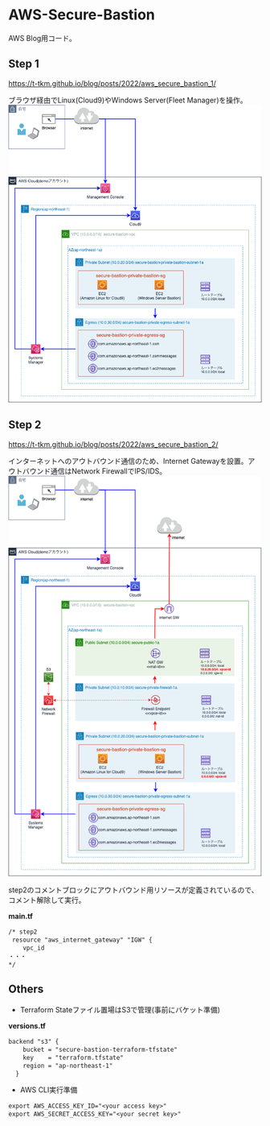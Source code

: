 # AWS-Secure-Bastion
AWS Blog用コード。

## Step 1
https://t-tkm.github.io/blog/posts/2022/aws_secure_bastion_1/

ブラウザ経由でLinux(Cloud9)やWindows Server(Fleet Manager)を操作。
![img1](./img/AWS-Bastion-Secure-Bastion-No-internet.drawio.png)

## Step 2
https://t-tkm.github.io/blog/posts/2022/aws_secure_bastion_2/

インターネットへのアウトバウンド通信のため、Internet Gatewayを設置。アウトバウンド通信はNetwork FirewallでIPS/IDS。
![img2](./img/AWS-Bastion-Secure-Bastion-Full.drawio.png)

step2のコメントブロックにアウトバウンド用リソースが定義されているので、コメント解除して実行。

**main.tf**
```
/* step2
 resource "aws_internet_gateway" "IGW" {
    vpc_id 
・・・
*/
```

## Others
* Terraform Stateファイル置場はS3で管理(事前にバケット準備)

**versions.tf**
```
backend "s3" {
    bucket = "secure-bastion-terraform-tfstate"
    key    = "terraform.tfstate"
    region = "ap-northeast-1"
  }
```

* AWS CLI実行準備
```
export AWS_ACCESS_KEY_ID="<your access key>"
export AWS_SECRET_ACCESS_KEY="<your secret key>"
```